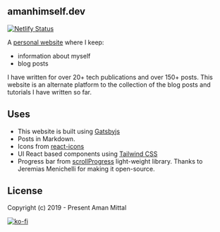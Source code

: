 ## amanhimself.dev

[![Netlify Status](https://api.netlify.com/api/v1/badges/7a54ca90-982e-49cd-a491-23d5893bdebd/deploy-status)](https://app.netlify.com/sites/clever-pare-cfc6e4/deploys)

A [personal website](https://amanhimself.dev/) where I keep:

- information about myself
- blog posts

I have written for over 20+ tech publications and over 150+ posts. This website is an alternate platform to the collection of the blog posts and tutorials I have written so far.

## Uses

- This website is built using [Gatsbyjs](https://www.gatsbyjs.com/)
- Posts in Markdown.
- Icons from [react-icons](https://react-icons.github.io/react-icons/)
- UI React based components using [Tailwind CSS](https://tailwindcss.com/)
- Progress bar from [scrollProgress](https://github.com/jeremenichelli/scrollProgress) light-weight library. Thanks to Jeremias Menichelli for making it open-source.

## License

Copyright (c) 2019 - Present Aman Mittal

[![ko-fi](https://www.ko-fi.com/img/githubbutton_sm.svg)](https://ko-fi.com/A611K61)
